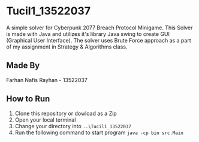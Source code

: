 # Tucil1_13522037
A simple solver for Cyberpunk 2077 Breach Protocol Minigame. This Solver is made with Java and utilizes it's library Java swing to create GUI (Graphical User Interface). The solver uses Brute Force approach as a part of my assignment in Strategy & Algorithms class.

## Made By
Farhan Nafis Rayhan - 13522037

## How to Run
1. Clone this repository or dowload as a Zip
2. Open your local terminal
3. Change your directory into `..\Tucil1_13522037`
4. Run the following command to start program `java -cp bin src.Main`
